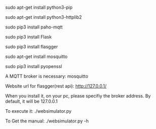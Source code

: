 sudo apt-get install python3-pip

sudo apt-get install python3-httplib2

sudo pip3 install paho-mqtt

sudo pip3 install Flask

sudo pip3 install flasgger

sudo apt-get install mosquitto

sudo pip3 install pyopenssl

A MQTT broker is necessary: mosquitto

Website url for flasgger(rest api): http://127.0.0.1/

When you install it, on your pc, please specifiy the broker address. By default, it will be 127.0.0.1

To execute it: ./websimulator.py

To Get the manual: ./websimulator.py -h
